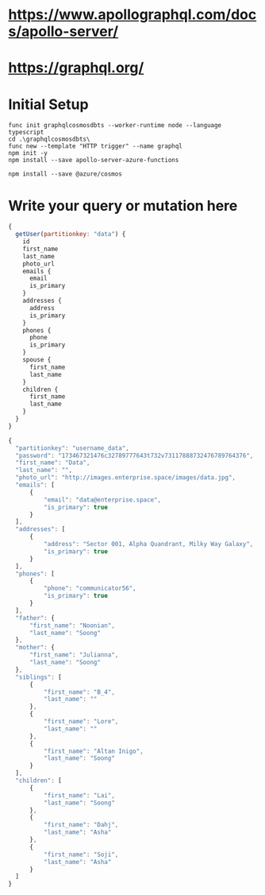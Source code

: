# https://www.apollographql.com/docs/apollo-server/
# https://graphql.org/

# Initial Setup
    func init graphqlcosmosdbts --worker-runtime node --language typescript
    cd .\graphqlcosmosdbts\
    func new --template "HTTP trigger" --name graphql
    npm init -y
    npm install --save apollo-server-azure-functions

    npm install --save @azure/cosmos

# Write your query or mutation here
```javascript
{
  getUser(partitionkey: "data") {
    id
    first_name
    last_name
    photo_url
    emails {
      email
      is_primary
    }
    addresses {
      address
      is_primary
    }
    phones {
      phone
      is_primary
    }
    spouse {
      first_name
      last_name
    }
    children {
      first_name
      last_name
    }
  }
}

{
  "partitionkey": "username_data",
  "password": "173467321476c32789777643t732v73117888732476789764376",
  "first_name": "Data",
  "last_name": "",
  "photo_url": "http://images.enterprise.space/images/data.jpg",
  "emails": [
      {
          "email": "data@enterprise.space",
          "is_primary": true
      }
  ],
  "addresses": [
      {
          "address": "Sector 001, Alpha Quandrant, Milky Way Galaxy",
          "is_primary": true
      }
  ],
  "phones": [
      {
          "phone": "communicator56",
          "is_primary": true
      }
  ],
  "father": {
      "first_name": "Noonian",
      "last_name": "Soong"
  },
  "mother": {
      "first_name": "Julianna",
      "last_name": "Soong"
  },
  "siblings": [
      {
          "first_name": "B_4",
          "last_name": ""
      },
      {
          "first_name": "Lore",
          "last_name": ""
      },
      {
          "first_name": "Altan Inigo",
          "last_name": "Soong"
      }
  ],
  "children": [
      {
          "first_name": "Lai",
          "last_name": "Soong"
      },
      {
          "first_name": "Dahj",
          "last_name": "Asha"
      },
      {
          "first_name": "Soji",
          "last_name": "Asha"
      }
  ]
}
```
